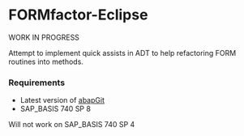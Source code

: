 # FORMfactor-Eclipse

WORK IN PROGRESS

Attempt to implement quick assists in ADT to help refactoring FORM routines into methods.

### Requirements
* Latest version of [abapGit](https://github.com/larshp/abapGit)
* SAP_BASIS 740 SP 8

Will not work on SAP_BASIS 740 SP 4
